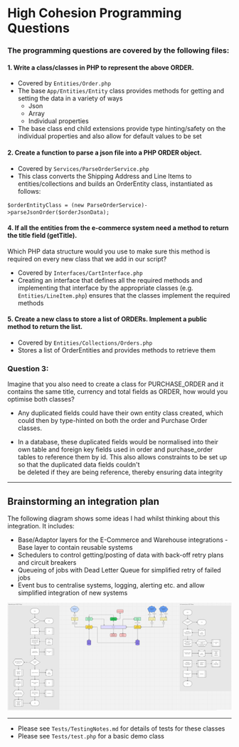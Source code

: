 # High Cohesion Programming Questions


### The programming questions are covered by the following files:

#### 1. Write a class/classes in PHP to represent the above ORDER.
- Covered by `Entities/Order.php`
- The base `App/Entities/Entity` class provides methods for getting and setting the data in a variety of ways
  - Json
  - Array
  - Individual properties
- The base class end child extensions provide type hinting/safety on the individual properties and also 
  allow for default values to be set


#### 2. Create a function to parse a json file into a PHP ORDER object.
- Covered by `Services/ParseOrderService.php`
- This class converts the Shipping Address and Line Items to entities/collections and builds an 
  OrderEntity class, instantiated as follows:
```
$orderEntityClass = (new ParseOrderService)->parseJsonOrder($orderJsonData);
```


#### 4. If all the entities from the e-commerce system need a method to return the title field (**getTitle**). 
Which PHP data structure would you use to make sure this method is required on every new class that we add in our script?
- Covered by `Interfaces/CartInterface.php`
- Creating an interface that defines all the required methods and implementing that interface by the appropriate classes 
(e.g. `Entities/LineItem.php`) ensures that the classes implement the required methods


#### 5. Create a new class to store a list of ORDERs. Implement a public method to return the list.
- Covered by `Entities/Collections/Orders.php`
- Stores a list of OrderEntities and provides methods to retrieve them



### Question 3:  
Imagine that you also need to create a class for PURCHASE_ORDER and it contains the 
same title, currency and total fields as ORDER, how would you optimise both classes?

- Any duplicated fields could have their own entity class created, which could then by 
  type-hinted on both the order and Purchase Order classes.

- In a database, these duplicated fields would be normalised into their own table and 
  foreign key fields used in order and purchase_order tables to reference them by id.
  This also allows constraints to be set up so that the duplicated data fields couldn't   
  be deleted if they are being reference, thereby ensuring data integrity

---

## Brainstorming an integration plan

The following diagram shows some ideas I had whilst thinking about this integration. It includes:

- Base/Adaptor layers for the E-Commerce and Warehouse integrations - Base layer to contain reusable systems
- Schedulers to control getting/posting of data with back-off retry plans and circuit breakers
- Queueing of jobs with Dead Letter Queue for simplified retry of failed jobs
- Event bus to centralise systems, logging, alerting etc. and allow simplified integration of new systems

![IntegrationPlan.png](IntegrationPlan.png)

---

- Please see `Tests/TestingNotes.md` for details of tests for these classes
- Please see `Tests/test.php` for a basic demo class
